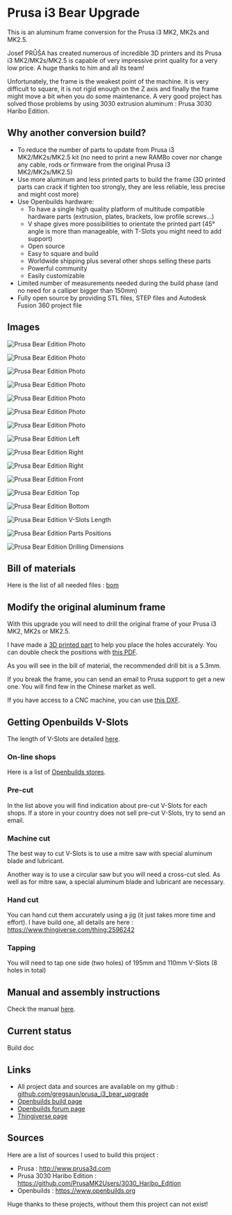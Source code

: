 # Prusa i3 Bear Upgrade

This is an aluminum frame conversion for the Prusa i3 MK2, MK2s and MK2.5.

Josef PRŮŠA has created numerous of incredible 3D printers and its Prusa i3 MK2/MK2s/MK2.5 is capable of very impressive print quality for a very low price. A huge thanks to him and all its team!

Unfortunately, the frame is the weakest point of the machine. It is very difficult to square, it is not rigid enough on the Z axis and finally the frame might move a bit when you do some maintenance. A very good project has solved those problems by using 3030 extrusion aluminum : Prusa 3030 Haribo Edition. 


## Why another conversion build?

* To reduce the number of parts to update from Prusa i3 MK2/MK2s/MK2.5 kit (no need to print a new RAMBo cover nor change any cable, rods or firmware from the original Prusa i3 MK2/MK2s/MK2.5)
* Use more aluminum and less printed parts to build the frame (3D printed parts can crack if tighten too strongly, they are less reliable, less precise and might cost more)
* Use Openbuilds hardware:
  * To have a single high quality platform of multitude compatible hardware parts (extrusion, plates, brackets, low profile screws...)
  * V shape gives more possibilities to orientate the printed part (45° angle is more than manageable, with T-Slots you might need to add support)
  * Open source
  * Easy to square and build
  * Worldwide shipping plus several other shops selling these parts
  * Powerful community
  * Easily customizable
* Limited number of measurements needed during the build phase (and no need for a calliper bigger than 150mm)
* Fully open source by providing STL files, STEP files and Autodesk Fusion 360 project file


## Images

![Prusa Bear Edition Photo](/img/photos/5D3_0571.jpg)

![Prusa Bear Edition Photo](/img/photos/5D3_0525.jpg)

![Prusa Bear Edition Photo](/img/photos/5D3_0545.jpg)

![Prusa Bear Edition Photo](/img/photos/5D3_0531.jpg)

![Prusa Bear Edition Photo](/img/photos/5D3_0535.jpg)

![Prusa Bear Edition Photo](/img/photos/5D3_0579.jpg)

![Prusa Bear Edition Photo](/img/photos/5D3_0595.jpg)

![Prusa Bear Edition Left](/img/3d_rendering/home_left.png)

![Prusa Bear Edition Right](/img/3d_rendering/home_right.png)

![Prusa Bear Edition Right](/img/3d_rendering/right.png)

![Prusa Bear Edition Front](/img/3d_rendering/front.png)

![Prusa Bear Edition Top](/img/3d_rendering/top.png)

![Prusa Bear Edition Bottom](/img/3d_rendering/bottom.png)

![Prusa Bear Edition V-Slots Length](/doc/vslots_length.png)

![Prusa Bear Edition Parts Positions](/doc/printed_parts_positions.png)

![Prusa Bear Edition Drilling Dimensions](/doc/frame_drilling_dimensions.png)


## Bill of materials

Here is the list of all needed files : [bom](/manual/bom.md)


## Modify the original aluminum frame

With this upgrade you will need to drill the original frame of your Prusa i3 MK2, MK2s or MK2.5.

I have made a [3D printed part](/printed_parts/stl/drilling_helper.stl) to help you place the holes accurately. You can double check the positions with [this PDF](/doc/frame_drilling_dimensions.pdf).

As you will see in the bill of material, the recommended drill bit is a 5.3mm.

If you break the frame, you can send an email to Prusa support to get a new one. You will find few in the Chinese market as well.

If you have access to a CNC machine, you can use [this DXF](optional_parts/alu_frame/alu_frame.dxf).


## Getting Openbuilds V-Slots

The length of V-Slots are detailed [here](doc/vslots_length.pdf).

### On-line shops

Here is a list of [Openbuilds stores](https://github.com/gregsaun/prusa_i3_bear_upgrade/blob/master/doc/openbuilds_stores_list.md).

### Pre-cut

In the list above you will find indication about pre-cut V-Slots for each shops. If a store in your country does not sell pre-cut V-Slots, try to send an email.

### Machine cut

The best way to cut V-Slots is to use a mitre saw with special aluminum blade and lubricant.

Another way is to use a circular saw but you will need a cross-cut sled. As well as for mitre saw, a special aluminum blade and lubricant are necessary.

### Hand cut

You can hand cut them accurately using a jig (it just takes more time and effort). I have build one, all details are here : https://www.thingiverse.com/thing:2596242


### Tapping

You will need to tap one side (two holes) of 195mm and 110mm V-Slots (8 holes in total)

## Manual and assembly instructions

Check the manual [here](manual).


## Current status

Build doc


## Links
* All project data and sources are available on my github : [github.com/gregsaun/prusa_i3_bear_upgrade](https://github.com/gregsaun/prusa_i3_bear_upgrade)
* [Openbuilds build page](http://www.openbuilds.org/builds/prusa-i3-bear-upgrade.5661/)
* [Openbuilds forum page](http://www.openbuilds.org/threads/prusa-i3-bear-edition.10274/)
* [Thingiverse page](https://www.thingiverse.com/thing:2562174)


## Sources

Here are a list of sources I used to build this project :

* Prusa : http://www.prusa3d.com
* Prusa 3030 Haribo Edition : https://github.com/PrusaMK2Users/3030_Haribo_Edition
* Openbuilds : https://www.openbuilds.org

Huge thanks to these projects, without them this project can not exist!